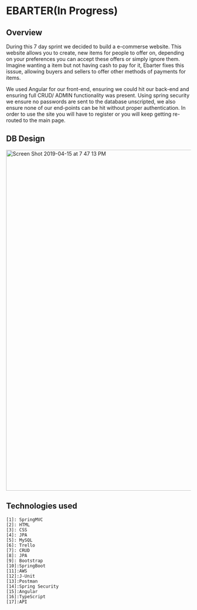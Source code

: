 # EBARTER(In Progress)
## Overview

During this 7 day sprint we decided to build a e-commerse website. This website allows you to create, new items for people to offer on, depending on your preferences you can accept these offers or simply ignore them. Imagine wanting a item but not having cash to pay for it, Ebarter fixes this isssue, allowing buyers and sellers to offer other methods of payments for items.

We used Angular for our front-end, ensuring we could hit our back-end and ensuring full CRUD/ ADMIN functionality was present.
Using spring security we ensure no passwords are sent to the database unscripted, we also ensure none of our end-points can be hit without proper authentication. In order to use the site you will have to register or you will keep getting re-routed to the main page.
## DB Design
<img width="929" alt="Screen Shot 2019-04-15 at 7 47 13 PM" src="https://user-images.githubusercontent.com/46031363/56176134-5159bc00-5fb7-11e9-8278-a96c1a18f75d.png">

## Technologies used
    [1]: SpringMVC                
    [2]: HTML            
    [3]: CSS
    [4]: JPA                
    [5]: MySQL            
    [6]: Trello
    [7]: CRUD
    [8]: JPA                
    [9]: Bootstrap            
    [10]:SpringBoot
    [11]:AWS
    [12]:J-Unit
    [13]:Postman
    [14]:Spring Security
    [15]:Angular
    [16]:TypeScript
    [17]:API
